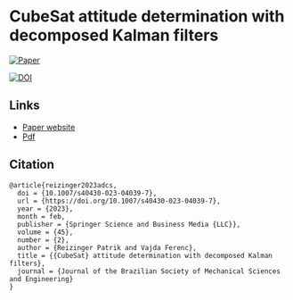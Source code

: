 # CubeSat attitude determination with decomposed Kalman filters

[![Paper](http://img.shields.io/badge/Springer.svg)](https://link.springer.com/article/10.1007/s40430-023-04039-7)


[![DOI](https://doi.org/badge/10.1007/s40430-023-04039-7.svg)](https://doi.org/10.1007/s40430-023-04039-7)

## Links
- [Paper website](https://link.springer.com/article/10.1007/s40430-023-04039-7)
- [Pdf](https://link.springer.com/epdf/10.1007/s40430-023-04039-7?sharing_token=ok5OlCMncOSLkH84IweoO_e4RwlQNchNByi7wbcMAY4d9HS4W-idXX12MCs-3ijsMkEguIyn5791h26ZbAtQY22fzdmLJcd6zC0TpBlFcZeis06_jc8klfeefFnV-eTT4rojsJYfxGoXKqXBu0CTCzaqfwr12oKO7cMqn_oc_WE%3D)


## Citation
```
@article{reizinger2023adcs,
  doi = {10.1007/s40430-023-04039-7},
  url = {https://doi.org/10.1007/s40430-023-04039-7},
  year = {2023},
  month = feb,
  publisher = {Springer Science and Business Media {LLC}},
  volume = {45},
  number = {2},
  author = {Reizinger Patrik and Vajda Ferenc},
  title = {{CubeSat} attitude determination with decomposed Kalman filters},
  journal = {Journal of the Brazilian Society of Mechanical Sciences and Engineering}
}
